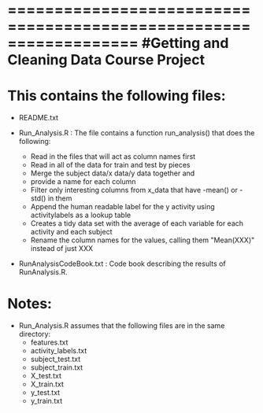 ==================================================================
#Getting and Cleaning Data
Course Project
==================================================================

This contains the following files:
==================================================================

- README.txt

- Run_Analysis.R : The file contains a function run_analysis() that does the following:
  
  - Read in the files that will act as column names first
  - Read in all of the data for train and test by pieces
  - Merge the subject data/x data/y data together and
  -  provide a name for each column
  - Filter only interesting columns from x_data that have -mean() or -std() in them
  - Append the human readable label for the y activity using activitylabels as a lookup table
  - Creates a tidy data set with the average of each variable
     for each activity and each subject
  - Rename the column names for the values, calling them "Mean(XXX)" instead of just XXX

- RunAnalysisCodeBook.txt : Code book describing the results of RunAnalysis.R.

Notes:
==================================================================
- Run_Analysis.R assumes that the following files are in the same directory:
	- features.txt
	- activity_labels.txt
	- subject_test.txt
	- subject_train.txt
	- X_test.txt
	- X_train.txt
	- y_test.txt
	- y_train.txt